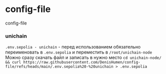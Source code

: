 # config-file
config-file

### unichain
`.env.sepolia - unichain` - перед использованием обязательно переименовать в `.env.sepolia` и переместить в `/root/unichain-node`
Можно сразу скачать файл и записать в нужно место
`cd unichain-node/ && curl https://raw.githubusercontent.com/DenisHumen/config-file/refs/heads/main/.env.sepolia%20-%20unichain > .env.sepolia`
